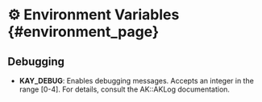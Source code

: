 # ⚙️ Environment Variables {#environment_page}

## Debugging

* **KAY_DEBUG**: Enables debugging messages. Accepts an integer in the range [0-4]. For details, consult the AK::AKLog documentation.
